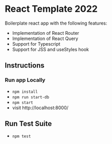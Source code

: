 # React Template 2022

Boilerplate react app with the following features:

* Implementation of React Router
* Implementation of React Query
* Support for Typescript
* Support for JSS and useStyles hook

## Instructions

### Run app Locally

- `npm install`
- `npm run start-db`
- `npm start`
- visit http://localhost:8000/

## Run Test Suite

- `npm test`
